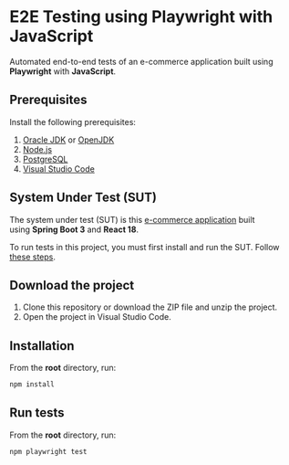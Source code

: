 # E2E Testing using Playwright with JavaScript

Automated end-to-end tests of an e-commerce application built using **Playwright** with **JavaScript**.

## Prerequisites

Install the following prerequisites:

1. [Oracle JDK](https://www.oracle.com/java/technologies/downloads/) or [OpenJDK](https://openjdk.org/)
2. [Node.js](https://nodejs.org/en/)
3. [PostgreSQL](https://www.postgresql.org/download/)
4. [Visual Studio Code](https://code.visualstudio.com/download)

## System Under Test (SUT)

The system under test (SUT) is this [e-commerce application](https://github.com/mgrybel/ecommerce-website) built using **Spring Boot 3** and **React 18**.

To run tests in this project, you must first install and run the SUT. Follow [these steps](https://github.com/mgrybel/ecommerce-website/blob/master/README.md).

## Download the project

1. Clone this repository or download the ZIP file and unzip the project.
2. Open the project in Visual Studio Code.

## Installation

From the **root** directory, run:

```bash
npm install
```

## Run tests

From the **root** directory, run:

```bash
npm playwright test
```
